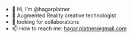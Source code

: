 - 👋 Hi, I’m @hagarplatner
- 💞️ Augmented Reality creative technologist
- 👀 looking for collaborations
- 📫 How to reach me: hagar.platner@gmail.com

<!---
hagarplatner/hagarplatner is a ✨ special ✨ repository because its `README.md` (this file) appears on your GitHub profile.
You can click the Preview link to take a look at your changes.
--->
